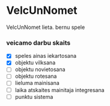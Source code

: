 # VelcUnNomet
VelcUnNomet lieta. bernu spele

### veicamo darbu skaits
- [x] speles ainas iekartosana
- [x] objektu vilksana
- [ ] objektu novietosana
- [ ] objektu rotesana
- [ ] lieluma mainisana
- [ ] laika atskaites mainitaja integresana
- [ ] punktu sistema
